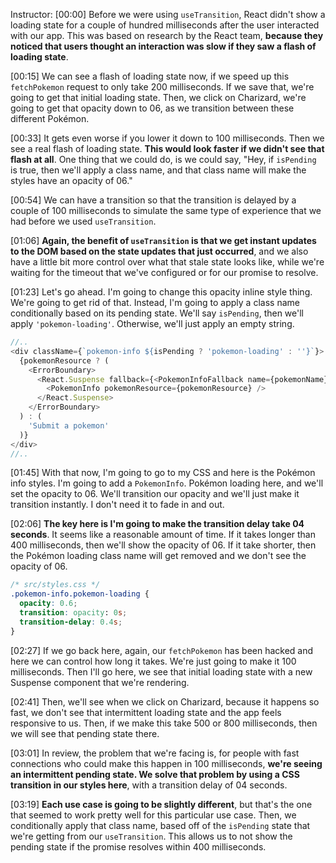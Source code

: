 Instructor: [00:00] Before we were using `useTransition`, React didn't show a loading state for a couple of hundred milliseconds after the user interacted with our app. This was based on research by the React team, **because they noticed that users thought an interaction was slow if they saw a flash of loading state**.

[00:15] We can see a flash of loading state now, if we speed up this `fetchPokemon` request to only take 200 milliseconds. If we save that, we're going to get that initial loading state. Then, we click on Charizard, we're going to get that opacity down to 06, as we transition between these different Pokémon.

[00:33] It gets even worse if you lower it down to 100 milliseconds. Then we see a real flash of loading state. **This would look faster if we didn't see that flash at all**. One thing that we could do, is we could say, "Hey, if `isPending` is true, then we'll apply a class name, and that class name will make the styles have an opacity of 06."

[00:54] We can have a transition so that the transition is delayed by a couple of 100 milliseconds to simulate the same type of experience that we had before we used `useTransition`.

[01:06] **Again, the benefit of `useTransition` is that we get instant updates to the DOM based on the state updates that just occurred**, and we also have a little bit more control over what that stale state looks like, while we're waiting for the timeout that we've configured or for our promise to resolve.

[01:23] Let's go ahead. I'm going to change this opacity inline style thing. We're going to get rid of that. Instead, I'm going to apply a class name conditionally based on its pending state. We'll say `isPending`, then we'll apply `'pokemon-loading'`. Otherwise, we'll just apply an empty string.

```js
//..
<div className={`pokemon-info ${isPending ? 'pokemon-loading' : ''}`}>
  {pokemonResource ? (
    <ErrorBoundary>
      <React.Suspense fallback={<PokemonInfoFallback name={pokemonName} />}>
        <PokemonInfo pokemonResource={pokemonResource} />
      </React.Suspense>
    </ErrorBoundary>
  ) : (
    'Submit a pokemon'
  )}
</div>
//..
```

[01:45] With that now, I'm going to go to my CSS and here is the Pokémon info styles. I'm going to add a `PokemonInfo`. Pokémon loading here, and we'll set the opacity to 06. We'll transition our opacity and we'll just make it transition instantly. I don't need it to fade in and out.

[02:06] **The key here is I'm going to make the transition delay take 04 seconds**. It seems like a reasonable amount of time. If it takes longer than 400 milliseconds, then we'll show the opacity of 06. If it take shorter, then the Pokémon loading class name will get removed and we don't see the opacity of 06.

```css
/* src/styles.css */
.pokemon-info.pokemon-loading {
  opacity: 0.6;
  transition: opacity: 0s;
  transition-delay: 0.4s;
}
```

[02:27] If we go back here, again, our `fetchPokemon` has been hacked and here we can control how long it takes. We're just going to make it 100 milliseconds. Then I'll go here, we see that initial loading state with a new Suspense component that we're rendering.

[02:41] Then, we'll see when we click on Charizard, because it happens so fast, we don't see that intermittent loading state and the app feels responsive to us. Then, if we make this take 500 or 800 milliseconds, then we will see that pending state there.

[03:01] In review, the problem that we're facing is, for people with fast connections who could make this happen in 100 milliseconds, **we're seeing an intermittent pending state. We solve that problem by using a CSS transition in our styles here**, with a transition delay of 04 seconds.

[03:19] **Each use case is going to be slightly different**, but that's the one that seemed to work pretty well for this particular use case. Then, we conditionally apply that class name, based off of the `isPending` state that we're getting from our `useTransition`. This allows us to not show the pending state if the promise resolves within 400 milliseconds.
